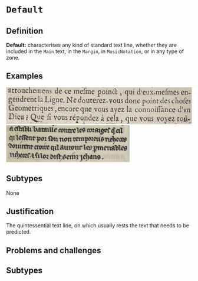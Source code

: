 # `Default`

## Definition

**Default:** characterises any kind of standard text line, whether they are included in the `Main` text, in the `Margin`, in `MusicNotation`, or in any type of zone.

## Examples

<img src="btv1b8601519p_f144.jpg" height="100px">
<img src="btv1b84259980_f47.jpg" height="100px">

## Subtypes

None

## Justification

The quintessential text line, on which usually rests the text that needs to be predicted.

## Problems and challenges


## Subtypes